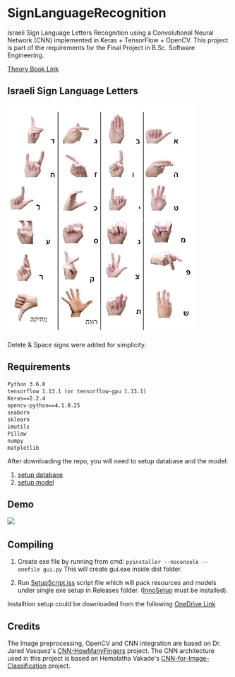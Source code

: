 
# SignLanguageRecognition
Israeli Sign Language Letters Recognition using a Convolutional Neural Network (CNN) implemented in Keras + TensorFlow + OpenCV.
This project is part of the requirements for the Final Project in B.Sc. Software Engineering.

[Theory Book Link](Israeli%20Sign%20Language%20Letters%20Recognition%20book.pdf)



## Israeli Sign Language Letters

![](Resources/Legend_small.jpg)

Delete & Space signs were added for simplicity.




## Requirements

```
Python 3.6.8
tensorflow 1.13.1 (or tensorflow-gpu 1.13.1)
Keras==2.2.4
opencv-python==4.1.0.25
seaborn
sklearn
imutils
Pillow
numpy
matplotlib
```

After downloading the repo, you will need to setup database and the model:
1. [setup database](https://github.com/Romansko/SignLanguageRecognition/tree/master/images)
2. [setup model](https://github.com/Romansko/SignLanguageRecognition/tree/master/Model)



## Demo

![](https://raw.githubusercontent.com/Romansko/SignLanguageRecognition/master/Resources/vid.gif)



## Compiling

1. Create exe file by running from cmd:
`pyinstaller --noconsole --onefile gui.py`
   This will create gui.exe inside dist folder.

2. Run [SetupScript.iss](SetupScript.iss) script file which will pack resources and models under single exe setup in Releases folder. ([InnoSetup](http://www.jrsoftware.org/isinfo.php) must be installed).

Installtion setup could be downloaded from the following [OneDrive Link](https://1drv.ms/u/s!Aqmah9OMflvlgZgkJLme0zqwcGFgog?e=5YCYXl)



## Credits

The Image preprocessing, OpenCV and CNN integration are based on Dr. Jared Vasquez's [CNN-HowManyFingers](https://github.com/jaredvasquez/CNN-HowManyFingers) project.
The CNN architecture used in this project is based on Hemalatha Vakade's [CNN-for-Image-Classification](https://github.com/hemavakade/CNN-for-Image-Classification) project.
